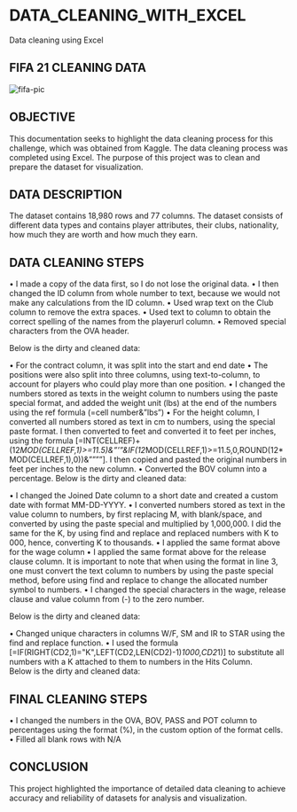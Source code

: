 # DATA_CLEANING_WITH_EXCEL
Data cleaning using Excel

## FIFA 21 CLEANING DATA

![fifa-pic](https://user-images.githubusercontent.com/63736558/227778096-84d43eaf-9f19-422a-8679-4c7930ac9d5c.PNG)

## OBJECTIVE


This documentation seeks to highlight the data cleaning process for this challenge, which was obtained from Kaggle. The data cleaning process was completed using Excel. The purpose of this project was to clean and prepare the dataset for visualization.


## DATA DESCRIPTION

The dataset contains 18,980 rows and 77 columns. The dataset consists of different data types and contains player attributes, their clubs, nationality, how much they are worth and how much they earn.


## DATA CLEANING STEPS

•	I made a copy of the data first, so I do not lose the original data.
•	I then changed the ID column from whole number to text, because we would not make any calculations from the ID column.
•	Used wrap text on the Club column to remove the extra spaces.
•	Used text to column to obtain the correct spelling of the names from the playerurl column.
•	Removed special characters from the OVA header.

Below is the dirty and cleaned data:
 

 


•	For the contract column, it was split into the start and end date
•	The positions were also split into three columns, using text-to-column, to account for players who could play more than one position.
•	I changed the numbers stored as texts in the weight column to numbers using the paste special format, and added the weight unit (lbs) at the end of the numbers using the ref formula (=cell number&”lbs”) 
•	For the height column, I converted all numbers stored as text in cm to numbers, using the special paste format. I then converted to feet and converted it to feet per inches, using the formula [=INT(CELLREF)+(12*MOD(CELLREF,1)>=11.5)&”’”&IF(12*MOD(CELLREF,1)>=11.5,0,ROUND(12*MOD(CELLREF,1),0))&””””]. I then copied and pasted the original numbers in feet per inches to the new column.
•	Converted the BOV column into a percentage.
Below is the dirty and cleaned data:
 
 

•	I changed the Joined Date column to a short date and created a custom date with format MM-DD-YYYY.
•	I converted numbers stored as text in the value column to numbers, by first replacing M, with blank/space, and converted by using the paste special and multiplied by 1,000,000. I did the same for the K, by using find and replace and replaced numbers with K to 000, hence, converting K to thousands.
•	I applied the same format above for the wage column
•	I applied the same format above for the release clause column. It is important to note that when using the format in line 3, one must convert the text column to numbers by using the paste special method, before using find and replace to change the allocated number symbol to numbers.
•	I changed the special characters in the wage, release clause and value column from (-) to the zero number.

Below is the dirty and cleaned data:
 

 

•	Changed unique characters in columns W/F, SM and IR to STAR using the find and replace function.
•	I used the formula [=IF(RIGHT(CD2,1)="K",LEFT(CD2,LEN(CD2)-1)*1000,CD2*1)] to substitute all numbers with a K attached to them to numbers in the Hits Column.  
Below is the dirty and cleaned data:
 

 

## FINAL CLEANING STEPS

•	I changed the numbers in the OVA, BOV, PASS and POT column to percentages using the format (%), in the custom option of the format cells.
•	Filled all blank rows with N/A


## CONCLUSION
This project highlighted the importance of detailed data cleaning to achieve accuracy and reliability of datasets for analysis and visualization. 
